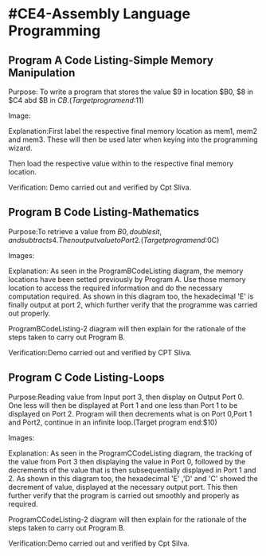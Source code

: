 #CE4-Assembly Language Programming
====
## Program A Code Listing-Simple Memory Manipulation
Purpose: To write a program that stores the value $9 in location $B0, $8 in $C4 abd $B in $CB.(Target program end:$11)

Image:




Explanation:First label the respective final memory location as mem1, mem2 and mem3. These will then be used later when keying into the programming wizard.

Then load the respective value within to the respective final memory location.

Verification: Demo carried out and verified by Cpt Sliva.


## Program B Code Listing-Mathematics
Purpose:To retrieve a value from $B0, doubles it, and subtracts 4. Then output value to Port 2.(Target program end:$0C)

Images:



Explanation: As seen in the ProgramBCodeListing diagram, the memory locations have been setted previously by Program A. Use those memory location to access the required information and do the necessary computation required. As shown in this diagram too, the hexadecimal 'E' is finally output at port 2, which further verify that the programme was carried out properly.

ProgramBCodeListing-2 diagram will then explain for the rationale of the steps taken to carry out Program B. 

Verification:Demo carried out and verified by CPT Sliva.


## Program C Code Listing-Loops
Purpose:Reading value from Input port 3, then display on Output Port 0. One less will then be displayed at Port 1 
        and one less than Port 1 to be displayed on Port 2. Program will then decrements what is on Port 0,Port 1 
        and Port2, continue in an infinite loop.(Target program end:$10)
        
Images:

Explanation: As seen in the ProgramCCodeListing diagram, the tracking of the value from Port 3 then displaying the value in Port 0, followed by the decrements of the value that is then subsequentially displayed in Port 1 and 2. As shown in this diagram too, the hexadecimal 'E' ,'D' and 'C' showed the decrement of value, displayed at the necessary output port. This then further verify that the program is carried out smoothly and properly as required.

ProgramCCodeListing-2 diagram will then explain for the rationale of the steps taken to carry out Program B. 


Verification:Demo carried out and verified by Cpt Silva.
